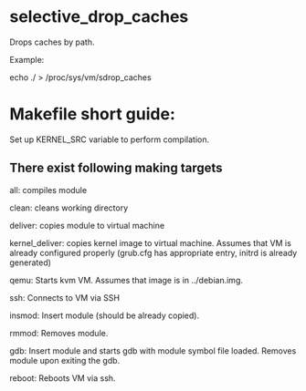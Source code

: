 selective_drop_caches
=====================

Drops caches by path.

Example:

echo ./ > /proc/sys/vm/sdrop_caches

Makefile short guide:
=====================
Set up 	KERNEL_SRC variable to perform compilation.

There exist following making targets
------------------------------------

  all: compiles module

  clean: cleans working directory

  deliver: copies module to virtual machine

  kernel_deliver: copies kernel image to virtual machine. Assumes that VM is already configured properly (grub.cfg has appropriate entry, initrd is already generated)

  qemu: Starts kvm VM. Assumes that image is in ../debian.img.

  ssh: Connects to VM via SSH

  insmod: Insert module (should be already copied).

  rmmod: Removes module.

  gdb: Insert module and starts gdb with module symbol file loaded. Removes module upon exiting the gdb.

  reboot: Reboots VM via ssh.
